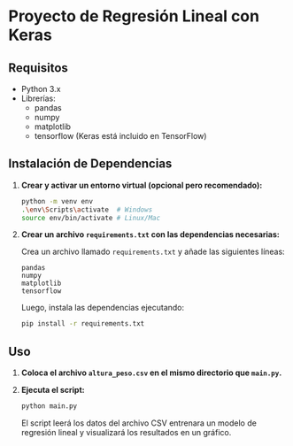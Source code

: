 # Proyecto de Regresión Lineal con Keras

## Requisitos

- Python 3.x
- Librerías:
  - pandas
  - numpy
  - matplotlib
  - tensorflow (Keras está incluido en TensorFlow)

## Instalación de Dependencias

1. **Crear y activar un entorno virtual (opcional pero recomendado):**

   ```bash
   python -m venv env
   .\env\Scripts\activate  # Windows
   source env/bin/activate # Linux/Mac
   ```

2. **Crear un archivo `requirements.txt` con las dependencias necesarias:**

   Crea un archivo llamado `requirements.txt` y añade las siguientes líneas:

   ```
   pandas
   numpy
   matplotlib
   tensorflow
   ```

   Luego, instala las dependencias ejecutando:

   ```bash
   pip install -r requirements.txt
   ```

## Uso

1. **Coloca el archivo `altura_peso.csv` en el mismo directorio que `main.py`.**

2. **Ejecuta el script:**

   ```bash
   python main.py
   ```

   El script leerá los datos del archivo CSV entrenara un modelo de regresión lineal y visualizará los resultados en un gráfico.

